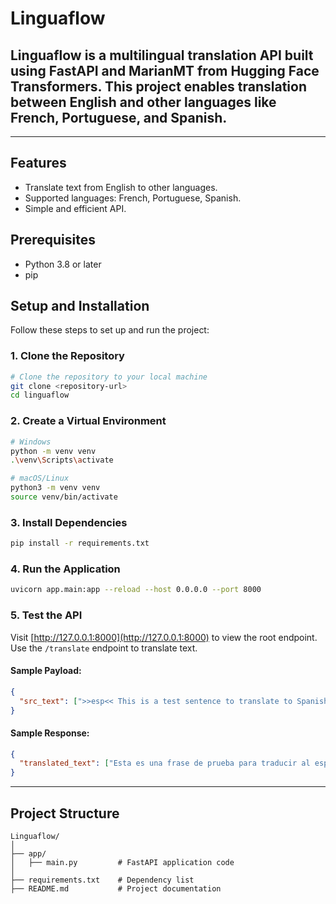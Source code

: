 # Linguaflow

## Linguaflow is a multilingual translation API built using FastAPI and MarianMT from Hugging Face Transformers. This project enables translation between English and other languages like French, Portuguese, and Spanish. 
---

## Features
- Translate text from English to other languages.
- Supported languages: French, Portuguese, Spanish.
- Simple and efficient API.


## Prerequisites
- Python 3.8 or later
- pip


## Setup and Installation

Follow these steps to set up and run the project:

### 1. Clone the Repository
```bash
# Clone the repository to your local machine
git clone <repository-url>
cd linguaflow
```

### 2. Create a Virtual Environment
```bash
# Windows
python -m venv venv
.\venv\Scripts\activate

# macOS/Linux
python3 -m venv venv
source venv/bin/activate
```

### 3. Install Dependencies
```bash
pip install -r requirements.txt
```

### 4. Run the Application
```bash
uvicorn app.main:app --reload --host 0.0.0.0 --port 8000
```

### 5. Test the API
Visit [http://127.0.0.1:8000](http://127.0.0.1:8000) to view the root endpoint. Use the `/translate` endpoint to translate text.

#### Sample Payload:
```json
{
  "src_text": [">>esp<< This is a test sentence to translate to Spanish."]
}
```

#### Sample Response:
```json
{
  "translated_text": ["Esta es una frase de prueba para traducir al español."]
}
```

---

## Project Structure
```
Linguaflow/
│
├── app/
│   ├── main.py         # FastAPI application code
│
├── requirements.txt    # Dependency list
├── README.md           # Project documentation
```

